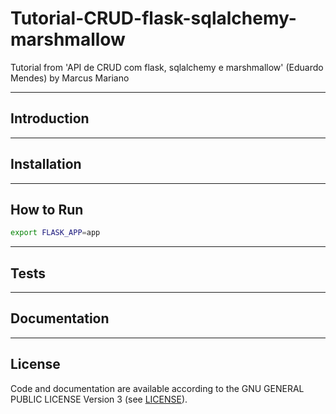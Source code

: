 # Tutorial-CRUD-flask-sqlalchemy-marshmallow
Tutorial from 'API de CRUD com flask, sqlalchemy e marshmallow' (Eduardo Mendes) by Marcus Mariano 

---

## Introduction

---

## Installation

---

## How to Run

```sh
export FLASK_APP=app

```

---

## Tests

---

## Documentation

---

## License

Code and documentation are available according to the GNU GENERAL PUBLIC LICENSE Version 3 (see [LICENSE](https://www.gnu.org/licenses/gpl.html)).
